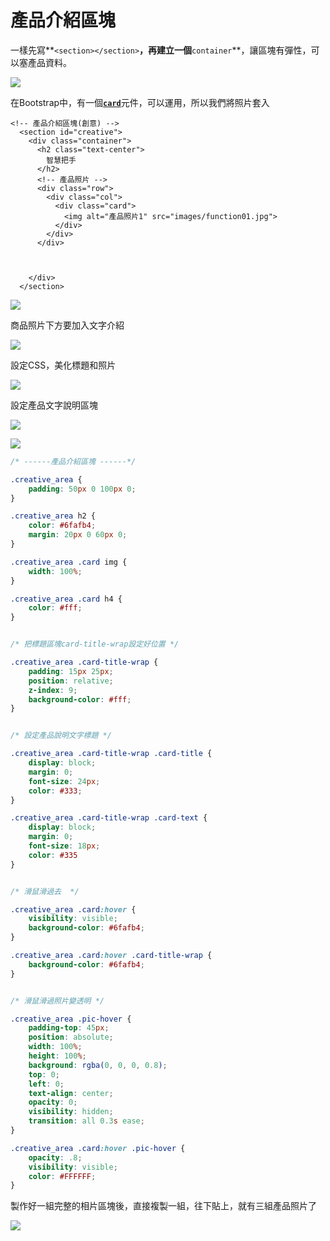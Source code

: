 # 產品介紹區塊

一樣先寫**`<section></section>`**，再建立一個**`container`**，讓區塊有彈性，可以塞產品資料。



![](.gitbook/assets/image%20%2824%29.png)

在Bootstrap中，有一個[**`card`**](https://bootstrap.hexschool.com/docs/4.2/components/card/)元件，可以運用，所以我們將照片套入

```markup
<!-- 產品介紹區塊(創意) -->
  <section id="creative">
    <div class="container">
      <h2 class="text-center">
        智慧把手
      </h2>
      <!-- 產品照片 -->
      <div class="row">
        <div class="col">
          <div class="card">
            <img alt="產品照片1" src="images/function01.jpg">
          </div>
        </div>
      </div>



    </div>
  </section>

```

![](.gitbook/assets/image%20%2837%29.png)

商品照片下方要加入文字介紹

![](.gitbook/assets/image%20%2853%29.png)

設定CSS，美化標題和照片

![](.gitbook/assets/image%20%2833%29.png)

設定產品文字說明區塊

![](.gitbook/assets/image%20%2838%29.png)

![](.gitbook/assets/image%20%283%29.png)

```css
/* ------產品介紹區塊 ------*/

.creative_area {
    padding: 50px 0 100px 0;
}

.creative_area h2 {
    color: #6fafb4;
    margin: 20px 0 60px 0;
}

.creative_area .card img {
    width: 100%;
}

.creative_area .card h4 {
    color: #fff;
}


/* 把標題區塊card-title-wrap設定好位置 */

.creative_area .card-title-wrap {
    padding: 15px 25px;
    position: relative;
    z-index: 9;
    background-color: #fff;
}


/* 設定產品說明文字標題 */

.creative_area .card-title-wrap .card-title {
    display: block;
    margin: 0;
    font-size: 24px;
    color: #333;
}

.creative_area .card-title-wrap .card-text {
    display: block;
    margin: 0;
    font-size: 18px;
    color: #335
}


/* 滑鼠滑過去  */

.creative_area .card:hover {
    visibility: visible;
    background-color: #6fafb4;
}

.creative_area .card:hover .card-title-wrap {
    background-color: #6fafb4;
}


/* 滑鼠滑過照片變透明 */

.creative_area .pic-hover {
    padding-top: 45px;
    position: absolute;
    width: 100%;
    height: 100%;
    background: rgba(0, 0, 0, 0.8);
    top: 0;
    left: 0;
    text-align: center;
    opacity: 0;
    visibility: hidden;
    transition: all 0.3s ease;
}

.creative_area .card:hover .pic-hover {
    opacity: .8;
    visibility: visible;
    color: #FFFFFF;
}
```

製作好一組完整的相片區塊後，直接複製一組，往下貼上，就有三組產品照片了

![](.gitbook/assets/image%20%2823%29.png)

